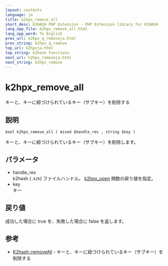 ```yaml
---
layout: contents
language: ja
title: k2hpx_remove_all
short_desc: K2HASH PHP Extension - PHP Extension library for K2HASH
lang_opp_file: k2hpx_remove_all.html
lang_opp_word: To English
prev_url: k2hpx_q_removeja.html
prev_string: k2hpx_q_remove
top_url: k2hpxja.html
top_string: k2hash Functions
next_url: k2hpx_removeja.html
next_string: k2hpx_remove
---
```


# k2hpx_remove_all
キーと、キーに紐づけられているキー（サブキー）を削除する

## 説明

```
bool k2hpx_remove_all ( mixed $handle_res , string $key )
```

キーと、キーに紐づけられているキー（サブキー）を削除します。 

## パラメータ
- handle_res  
k2hash (`.k2h`) ファイルハンドル。 [k2hpx_open](k2hpx_openja.html) 関数の戻り値を指定。
- key  
キー

## 戻り値
成功した場合に true を、失敗した場合に false を返します。 

## 参考
- [K2hash::removeAll](k2h_removeallja.html) - キーと、キーに紐づけられているキー（サブキー）を削除する
